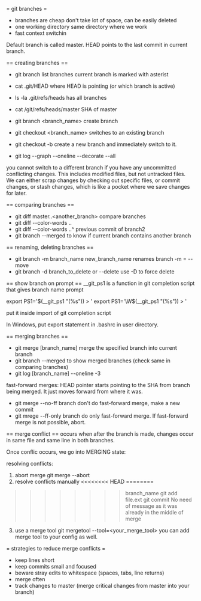 = git branches =
* branches are cheap
don't take lot of space, can be easily deleted
* one working directory
same directory where we work
* fast context switchin


Default branch is called master.
HEAD points to the last commit in current branch.

== creating branches ==
* git branch
list branches
current branch is marked with asterist
* cat .git/HEAD
where HEAD is pointing (or which branch is active)
* ls -la .git/refs/heads
has all branches
* cat /git/refs/heads/master
SHA of master


* git branch <branch_name>
create branch
* git checkout <branch_name>
switches to an existing branch
* git checkout -b <name>
create a new branch and immediately switch to it.
* git log --graph --oneline --decorate --all

you cannot switch to a different branch if you have any uncommitted conflicting changes. This includes modified files, but not untracked files. We can either scrap changes by checking out specific files, or commit changes, or stash changes, which is like a pocket where we save changes for later.

== comparing branches ==
* git diff master..<another_branch>
compare branches
* git diff --color-words <branch1>..<branch2>
* git diff --color-words <branch1>..<branch2>^
previous commit of branch2
* git branch --merged
to know if current branch contains another branch


== renaming, deleting branches ==
* git branch -m branch_name new_branch_name
renames branch
-m = --move
* git branch -d branch_to_delete
or --delete
use -D to force delete


== show branch on prompt ==
__git_ps1 is a function in git completion script that gives branch name prompt

export PS1='$(__git_ps1 "(%s")) > '
export PS1='\W$(__git_ps1 "(%s")) > '

put it inside import of git completion script

In Windows, put export statement in .bashrc in user directory.

== merging branches ==
* git merge [branch_name]
merge the specified branch into current branch
* git branch --merged
to show merged branches (check same in comparing branches)
* git log [branch_name] --oneline -3

fast-forward merges: HEAD pointer starts pointing to the SHA from branch being merged. It just moves forward from where it was.

* git merge --no-ff branch
don't do fast-forward merge, make a new commit
* git mrege --ff-only branch
do only fast-forward merge. If fast-forward merge is not possible, abort.

== merge conflict ==
occurs when after the branch is made, changes occur in same file and same line in both branches.

Once conflic occurs, we go into MERGING state:

resolving conflicts:
1. abort merge
git merge --abort
2. resolve conflicts manually
<<<<<<<< HEAD
========
>>>>>>>> branch_name
git add file.ext
git commit
No need of message as it was already in the middle of merge
3. use a merge tool
git mergetool --tool=<your_merge_tool>
you can add merge tool to your config as well.

= strategies to reduce merge conflicts =
* keep lines short
* keep commits small and focused
* beware stray edits to whitespace (spaces, tabs, line returns)
* merge often
* track changes to master (merge critical changes from master into your branch)








